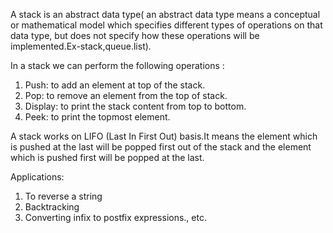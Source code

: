 A stack is an abstract data type( an abstract data type means a conceptual or mathematical 
model which specifies different types of operations on that data type, but does not specify
how these operations will be implemented.Ex-stack,queue.list).

In a stack we can perform the following operations :

1. Push: to add an element at top of the stack.
2. Pop: to remove an element from the top of stack.
3. Display: to print the stack content from top to bottom.
4. Peek: to print the topmost element.

A stack works on LIFO (Last In First Out) basis.It means the element which is pushed at the
last will be popped first out of the stack and the element which is pushed first will be 
popped at the last.

Applications:

1. To reverse a string
2. Backtracking
3. Converting infix to postfix expressions., etc.
